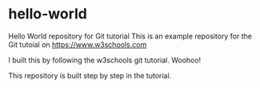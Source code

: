 # hello-world
Hello World repository for Git tutorial
This is an example repository for the Git tutoial on https://www.w3schools.com

I built this by following the w3schools git tutorial. Woohoo!

This repository is built step by step in the tutorial. 
